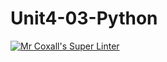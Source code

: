 # Unit4-03-Python
[![Mr Coxall's Super Linter](https://github.com/ICS3U-Programming-Kent-Gatera/Unit4-03-Python/workflows/Mr%20Coxall's%20Super%20Linter/badge.svg)](https://github.com/ICS3U-Programming-Kent-Gatera/Unit4-03-Python/actions/)

